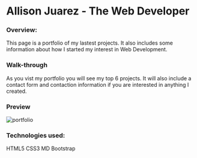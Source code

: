 # Allison Juarez - The Web Developer
### Overview:
This page is a portfolio of my lastest projects. It also includes some information about how I started my interest in Web Development.

### Walk-through
As you vist my portfolio you will see my top 6 projects. It will also include a contact form and contaction information if you are interested in anything I created.

### Preview

![portfolio](https://user-images.githubusercontent.com/53452871/67154965-20927080-f2d3-11e9-9230-8129d45468cc.PNG)


### Technologies used:
HTML5
CSS3
MD Bootstrap
